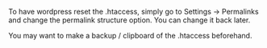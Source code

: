 To have wordpress reset the .htaccess, simply go to Settings -> Permalinks and change the permalink structure option. You can change it back later.

You may want to make a backup / clipboard of the .htaccess beforehand.